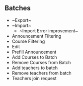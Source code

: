 ## Batches
- ~Export~
- ~Import~
    - ~Import Error improvement~
- Announcement Filtering
- Course Filtering
- Edit
- Prefill Announcement
- Add Courses to Batch
- Remove Courses from Batch
- Add teachers to batch
- Remove teachers from batch
- Teachers join request
